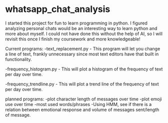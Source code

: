 # whatsapp_chat_analysis

I started this project for fun to learn programming in python. I figured analyzing personal chats would be an interesting way to learn python and more about myself. I could not have done this without the help of AI, so I will revisit this once I finish my coursework and more knowledgeable!

Current programs:
-text_replacement.py - This program will let you change a line of text, frankly unnecessary since most text editors have that built in functionality.

-frequency_histogram.py - This will plot a histogram of the frequency of text per day over time.

-frequency_trendline.py - This will plot a trend line of the frequency of text per day over time.

planned programs:
-plot character length of messages over time
-plot emoji use over time
-most used words/phrases
-Using HMM, see if there is a relation between emotional response and volume of messages sent/length of message.



